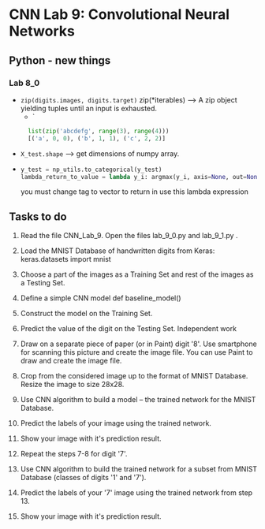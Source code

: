 # CNN Lab 9: Convolutional Neural Networks
## Python - new things
### Lab 8_0
* `zip(digits.images, digits.target)` 
  zip(*iterables) --> A zip object yielding tuples until an input is exhausted.
  * `
  ```python
    list(zip('abcdefg', range(3), range(4)))
    [('a', 0, 0), ('b', 1, 1), ('c', 2, 2)]
  ```
* `X_test.shape` --> get dimensions of numpy array.
* ```python
  y_test = np_utils.to_categorical(y_test)
  lambda_return_to_value = lambda y_i: argmax(y_i, axis=None, out=None)` g
  ```
  you must change tag to vector to return in use this lambda expression
## Tasks to do
1.	Read the file CNN_Lab_9. Open the files lab_9_0.py and lab_9_1.py .  
2.	Load the MNIST Database of handwritten digits from Keras:  keras.datasets import mnist
3.	Choose a part of the images as a Training Set and rest of the images as a Testing Set.
4.	Define a simple CNN model def baseline_model()
5.	Construct the model on the Training Set.
6.	Predict the value of the digit on the Testing Set.
Independent work
7.	Draw on a separate piece of paper (or in Paint) digit '8'.  Use smartphone for scanning this picture and create the image file. You can use Paint to draw and create the image file. 
 
8.	Crop from the considered image up to the format of MNIST Database. Resize the image to size 28x28. 
9.	Use CNN algorithm to build a model – the trained network for the MNIST Database.
10.	Predict the labels of your image using the trained network.
11.	Show your image with it's prediction result.
12.	Repeat the steps 7-8 for digit '7'.
13.	Use CNN algorithm to build the trained network for a subset from MNIST Database (classes of digits '1' and '7').
14.	Predict the labels of your '7' image using the trained network from step 13.
15.	Show your image with it's prediction result. 

